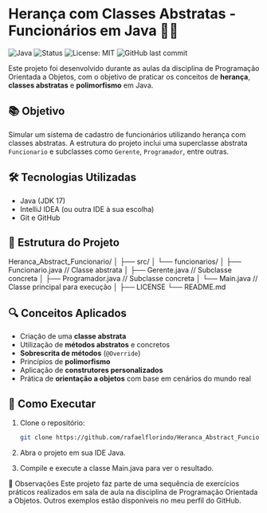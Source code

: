# Herança com Classes Abstratas - Funcionários em Java 🧑‍💼

![Java](https://img.shields.io/badge/Java-ED8B00?style=for-the-badge&logo=java&logoColor=white)
![Status](https://img.shields.io/badge/Status-Em%20Desenvolvimento-yellow?style=for-the-badge)
![License: MIT](https://img.shields.io/badge/License-MIT-blue.svg?style=for-the-badge)
![GitHub last commit](https://img.shields.io/github/last-commit/rafaelflorindo/Heranca_Abstract_Funcionario?style=for-the-badge)

Este projeto foi desenvolvido durante as aulas da disciplina de Programação Orientada a Objetos, com o objetivo de praticar os conceitos de **herança**, **classes abstratas** e **polimorfismo** em Java.

## 📚 Objetivo

Simular um sistema de cadastro de funcionários utilizando herança com classes abstratas. A estrutura do projeto inclui uma superclasse abstrata `Funcionario` e subclasses como `Gerente`, `Programador`, entre outras.

## 🛠️ Tecnologias Utilizadas

- Java (JDK 17)
- IntelliJ IDEA (ou outra IDE à sua escolha)
- Git e GitHub

## 🧱 Estrutura do Projeto

Heranca_Abstract_Funcionario/ │ ├── src/ │ └── funcionarios/ │ ├── Funcionario.java // Classe abstrata │ ├── Gerente.java // Subclasse concreta │ ├── Programador.java // Subclasse concreta │ └── Main.java // Classe principal para execução │ ├── LICENSE └── README.md


## 🔍 Conceitos Aplicados

- Criação de uma **classe abstrata**
- Utilização de **métodos abstratos** e concretos
- **Sobrescrita de métodos** (`@Override`)
- Princípios de **polimorfismo**
- Aplicação de **construtores personalizados**
- Prática de **orientação a objetos** com base em cenários do mundo real

## 🚀 Como Executar

1. Clone o repositório:
   ```bash
   git clone https://github.com/rafaelflorindo/Heranca_Abstract_Funcionario.git
2. Abra o projeto em sua IDE Java.

3. Compile e execute a classe Main.java para ver o resultado.

📌 Observações
Este projeto faz parte de uma sequência de exercícios práticos realizados em sala de aula na disciplina de Programação Orientada a Objetos. Outros exemplos estão disponíveis no meu perfil do GitHub.
